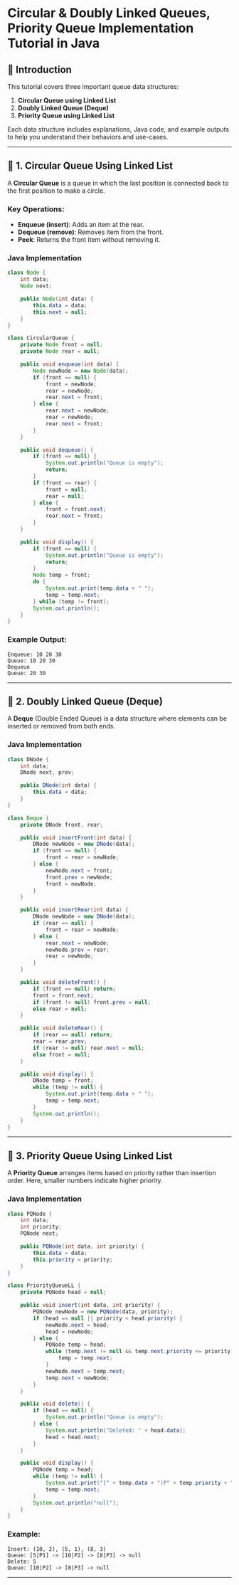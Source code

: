 # Circular & Doubly Linked Queues, Priority Queue Implementation Tutorial in Java

## 📌 Introduction
This tutorial covers three important queue data structures:

1. **Circular Queue using Linked List**
2. **Doubly Linked Queue (Deque)**
3. **Priority Queue using Linked List**

Each data structure includes explanations, Java code, and example outputs to help you understand their behaviors and use-cases.

---

## 🔁 1. Circular Queue Using Linked List
A **Circular Queue** is a queue in which the last position is connected back to the first position to make a circle.

### Key Operations:
- **Enqueue (insert)**: Adds an item at the rear.
- **Dequeue (remove)**: Removes item from the front.
- **Peek**: Returns the front item without removing it.

### Java Implementation
```java
class Node {
    int data;
    Node next;

    public Node(int data) {
        this.data = data;
        this.next = null;
    }
}

class CircularQueue {
    private Node front = null;
    private Node rear = null;

    public void enqueue(int data) {
        Node newNode = new Node(data);
        if (front == null) {
            front = newNode;
            rear = newNode;
            rear.next = front;
        } else {
            rear.next = newNode;
            rear = newNode;
            rear.next = front;
        }
    }

    public void dequeue() {
        if (front == null) {
            System.out.println("Queue is empty");
            return;
        }
        if (front == rear) {
            front = null;
            rear = null;
        } else {
            front = front.next;
            rear.next = front;
        }
    }

    public void display() {
        if (front == null) {
            System.out.println("Queue is empty");
            return;
        }
        Node temp = front;
        do {
            System.out.print(temp.data + " ");
            temp = temp.next;
        } while (temp != front);
        System.out.println();
    }
}
```

### Example Output:
```
Enqueue: 10 20 30
Queue: 10 20 30
Dequeue
Queue: 20 30
```

---

## 🔄 2. Doubly Linked Queue (Deque)
A **Deque** (Double Ended Queue) is a data structure where elements can be inserted or removed from both ends.

### Java Implementation
```java
class DNode {
    int data;
    DNode next, prev;

    public DNode(int data) {
        this.data = data;
    }
}

class Deque {
    private DNode front, rear;

    public void insertFront(int data) {
        DNode newNode = new DNode(data);
        if (front == null) {
            front = rear = newNode;
        } else {
            newNode.next = front;
            front.prev = newNode;
            front = newNode;
        }
    }

    public void insertRear(int data) {
        DNode newNode = new DNode(data);
        if (rear == null) {
            front = rear = newNode;
        } else {
            rear.next = newNode;
            newNode.prev = rear;
            rear = newNode;
        }
    }

    public void deleteFront() {
        if (front == null) return;
        front = front.next;
        if (front != null) front.prev = null;
        else rear = null;
    }

    public void deleteRear() {
        if (rear == null) return;
        rear = rear.prev;
        if (rear != null) rear.next = null;
        else front = null;
    }

    public void display() {
        DNode temp = front;
        while (temp != null) {
            System.out.print(temp.data + " ");
            temp = temp.next;
        }
        System.out.println();
    }
}
```

---

## 🎯 3. Priority Queue Using Linked List
A **Priority Queue** arranges items based on priority rather than insertion order. Here, smaller numbers indicate higher priority.

### Java Implementation
```java
class PQNode {
    int data;
    int priority;
    PQNode next;

    public PQNode(int data, int priority) {
        this.data = data;
        this.priority = priority;
    }
}

class PriorityQueueLL {
    private PQNode head = null;

    public void insert(int data, int priority) {
        PQNode newNode = new PQNode(data, priority);
        if (head == null || priority < head.priority) {
            newNode.next = head;
            head = newNode;
        } else {
            PQNode temp = head;
            while (temp.next != null && temp.next.priority <= priority) {
                temp = temp.next;
            }
            newNode.next = temp.next;
            temp.next = newNode;
        }
    }

    public void delete() {
        if (head == null) {
            System.out.println("Queue is empty");
        } else {
            System.out.println("Deleted: " + head.data);
            head = head.next;
        }
    }

    public void display() {
        PQNode temp = head;
        while (temp != null) {
            System.out.print("[" + temp.data + "|P" + temp.priority + "] -> ");
            temp = temp.next;
        }
        System.out.println("null");
    }
}
```

### Example:
```
Insert: (10, 2), (5, 1), (8, 3)
Queue: [5|P1] -> [10|P2] -> [8|P3] -> null
Delete: 5
Queue: [10|P2] -> [8|P3] -> null
```

---

